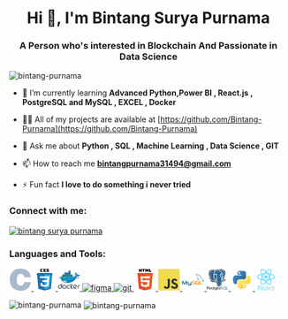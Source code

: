 <h1 align="center">Hi 👋, I'm Bintang Surya Purnama</h1>
<h3 align="center">A Person who's interested in Blockchain And Passionate in Data Science</h3>

<p align="left"> <img src="https://komarev.com/ghpvc/?username=bintang-purnama&label=Profile%20views&color=0e75b6&style=flat" alt="bintang-purnama" /> </p>

- 🌱 I’m currently learning **Advanced Python,Power BI , React.js , PostgreSQL and MySQL , EXCEL , Docker**

- 👨‍💻 All of my projects are available at [https://github.com/Bintang-Purnama](https://github.com/Bintang-Purnama)

- 💬 Ask me about **Python , SQL , Machine Learning , Data Science , GIT**

- 📫 How to reach me **bintangpurnama31494@gmail.com**

- ⚡ Fun fact **I love to do something i never tried**

<h3 align="left">Connect with me:</h3>
<p align="left">
<a href="https://linkedin.com/in/bintang surya purnama" target="blank"><img align="center" src="https://raw.githubusercontent.com/rahuldkjain/github-profile-readme-generator/master/src/images/icons/Social/linked-in-alt.svg" alt="bintang surya purnama" height="30" width="40" /></a>
</p>

<h3 align="left">Languages and Tools:</h3>
<p align="left"> <a href="https://www.cprogramming.com/" target="_blank" rel="noreferrer"> <img src="https://raw.githubusercontent.com/devicons/devicon/master/icons/c/c-original.svg" alt="c" width="40" height="40"/> </a> <a href="https://www.w3schools.com/css/" target="_blank" rel="noreferrer"> <img src="https://raw.githubusercontent.com/devicons/devicon/master/icons/css3/css3-original-wordmark.svg" alt="css3" width="40" height="40"/> </a> <a href="https://www.docker.com/" target="_blank" rel="noreferrer"> <img src="https://raw.githubusercontent.com/devicons/devicon/master/icons/docker/docker-original-wordmark.svg" alt="docker" width="40" height="40"/> </a> <a href="https://www.figma.com/" target="_blank" rel="noreferrer"> <img src="https://www.vectorlogo.zone/logos/figma/figma-icon.svg" alt="figma" width="40" height="40"/> </a> <a href="https://git-scm.com/" target="_blank" rel="noreferrer"> <img src="https://www.vectorlogo.zone/logos/git-scm/git-scm-icon.svg" alt="git" width="40" height="40"/> </a> <a href="https://www.w3.org/html/" target="_blank" rel="noreferrer"> <img src="https://raw.githubusercontent.com/devicons/devicon/master/icons/html5/html5-original-wordmark.svg" alt="html5" width="40" height="40"/> </a> <a href="https://developer.mozilla.org/en-US/docs/Web/JavaScript" target="_blank" rel="noreferrer"> <img src="https://raw.githubusercontent.com/devicons/devicon/master/icons/javascript/javascript-original.svg" alt="javascript" width="40" height="40"/> </a> <a href="https://www.mysql.com/" target="_blank" rel="noreferrer"> <img src="https://raw.githubusercontent.com/devicons/devicon/master/icons/mysql/mysql-original-wordmark.svg" alt="mysql" width="40" height="40"/> </a> <a href="https://www.postgresql.org" target="_blank" rel="noreferrer"> <img src="https://raw.githubusercontent.com/devicons/devicon/master/icons/postgresql/postgresql-original-wordmark.svg" alt="postgresql" width="40" height="40"/> </a> <a href="https://www.python.org" target="_blank" rel="noreferrer"> <img src="https://raw.githubusercontent.com/devicons/devicon/master/icons/python/python-original.svg" alt="python" width="40" height="40"/> </a> <a href="https://reactjs.org/" target="_blank" rel="noreferrer"> <img src="https://raw.githubusercontent.com/devicons/devicon/master/icons/react/react-original-wordmark.svg" alt="react" width="40" height="40"/> </a> </p>

<p><img align="left" src="https://github-readme-stats.vercel.app/api/top-langs?username=bintang-purnama&show_icons=true&locale=en&layout=compact" alt="bintang-purnama" /></p>

<p>&nbsp;<img align="center" src="https://github-readme-stats.vercel.app/api?username=bintang-purnama&show_icons=true&locale=en" alt="bintang-purnama" /></p>
